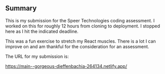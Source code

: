 ## Summary

This is my submission for the Speer Technologies coding assessment. I worked on this for roughly 12 hours from cloning to deployment. I stopped here as I hit the indicated deadline.

This was a fun exercise to stretch my React muscles. There is a lot I can improve on and am thankful for the consideration for an assessment.

The URL for my submission is:

https://main--gorgeous-dieffenbachia-264134.netlify.app/
